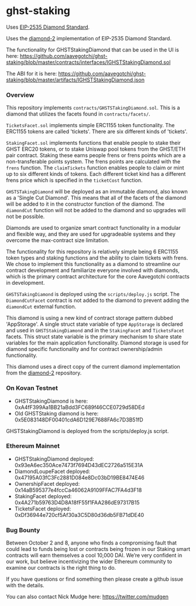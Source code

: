 # ghst-staking
Uses [EIP-2535 Diamond Standard](https://eips.ethereum.org/EIPS/eip-2535).

Uses the [diamond-2](https://github.com/mudgen/diamond-2) implementation of EIP-2535 Diamond Standard.

The functionality for GHSTStakingDiamond that can be used in the UI is here: https://github.com/aavegotchi/ghst-staking/blob/master/contracts/interfaces/IGHSTStakingDiamond.sol

The ABI for it is here: https://github.com/aavegotchi/ghst-staking/blob/master/artifacts/IGHSTStakingDiamond.json

### Overview

This repository implements `contracts/GHSTSTakingDiamond.sol`. This is a diamond that utilizes the facets found in `contracts/facets/`.

`TicketsFacet.sol` implements simple ERC1155 token functionality. The ERC1155 tokens are called 'tickets'. There are six different kinds of 'tickets'.

 `StakingFacet.sol` implements functions that enable people to stake their GHST ERC20 tokens, or to stake Uniswap pool tokens from the GHST/ETH pair contract. Staking these earns people frens or frens points which are a non-transferable points system. The frens points are calculated with the `frens` function. The `claimTickets` function enables people to claim or mint up to six different kinds of tokens.  Each different ticket kind has a different frens price which is specified in the `ticketCost` function.

 `GHSTSTakingDiamond` will be deployed as an immutable diamond, also known as a 'Single Cut Diamond'.  This means that all of the facets of the diamond will be added to it in the constructor function of the diamond. The `diamondCut` function will not be added to the diamond and so upgrades will not be possible.

 Diamonds are used to organize smart contract functionality in a modular and flexible way, and they are used for upgradeable systems and they overcome the max-contract size limitation. 

 The functionality for this repository is relatively simple being 6 ERC1155 token types and staking functions and the ability to claim tickets with frens. We chose to implement this functionality as a diamond to streamline our contract development and familiarize everyone involved with diamonds, which is the primary contract architecture for the core Aavegotchi contracts in development.

`GHSTSTakingDiamond` is deployed using the `scripts/deploy.js` script. The `DiamondCutFacet` contract is not added to the diamond to prevent adding the `diamondCut` external function.

This diamond is using a new kind of contract storage pattern dubbed 'AppStorage'. A single struct state variable of type `AppStorage` is declared and used in `GHSTStakingDiamond` and in the `StakingFacet` and `TicketsFacet` facets. This struct state variable is the primary mechanism to share state variables for the main application functionality.  Diamond storage is used for diamond specific functionality and for contract ownership/admin functionality.  

This diamond uses a direct copy of the current diamond implementation from the [diamond-2](https://github.com/mudgen/diamond-2) repository.


### On Kovan Testnet

- GHSTStakingDiamond is here: 0xA4fF399Aa1BB21aBdd3FC689f46CCE0729d58DEd
- Old GHSTStaking diamond is here: 0x5E083148DF00401cdA6D129E7688FA6c7D3B51fD

GHSTStakingDiamond is deployed from the scripts/deploy.js script.

### Ethereum Mainnet 

- GHSTStakingDiamond deployed: 0x93eA6ec350Ace7473f7694D43dEC2726a515E31A
- DiamondLoupeFacet deployed: 0x47195A03fC3Fc2881D084e8Dc03bD19BE8474E46
- OwnershipFacet deployed: 0x14aB595377e4fccCa46062A9109FFAC7FA4d3F18
- StakingFacet deployed: 0x4A271b59763D4D8A18fF55f1FAA286dE97317B15
- TicketsFacet deployed: 0xDf36944e720cf5Af30a3C5D80d36db5FB71dDE40

### Bug Bounty

Between October 2 and 8, anyone who finds a compromising fault that could lead to funds being lost or contracts being frozen in our Staking smart contracts will earn themselves a cool 10,000 DAI. We’re very confident in our work, but believe incentivizing the wider Ethereum community to examine our contracts is the right thing to do.

If you have questions or find something then please create a github issue with the details.

You can also contact Nick Mudge here: https://twitter.com/mudgen